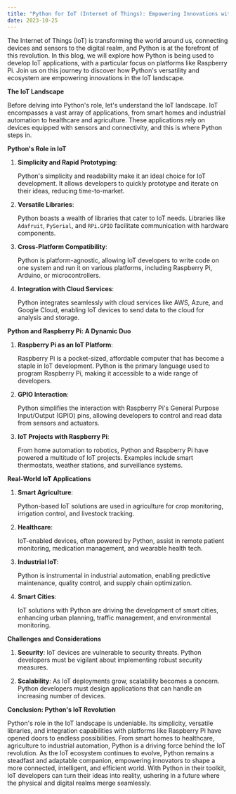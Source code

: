 ```yaml
---
title: "Python for IoT (Internet of Things): Empowering Innovations with Raspberry Pi and More"
date: 2023-10-25
---
```


The Internet of Things (IoT) is transforming the world around us, connecting devices and sensors to the digital realm, and Python is at the forefront of this revolution. In this blog, we will explore how Python is being used to develop IoT applications, with a particular focus on platforms like Raspberry Pi. Join us on this journey to discover how Python's versatility and ecosystem are empowering innovations in the IoT landscape.

**The IoT Landscape**

Before delving into Python's role, let's understand the IoT landscape. IoT encompasses a vast array of applications, from smart homes and industrial automation to healthcare and agriculture. These applications rely on devices equipped with sensors and connectivity, and this is where Python steps in.

**Python's Role in IoT**

1. **Simplicity and Rapid Prototyping**:

   Python's simplicity and readability make it an ideal choice for IoT development. It allows developers to quickly prototype and iterate on their ideas, reducing time-to-market.

2. **Versatile Libraries**:

   Python boasts a wealth of libraries that cater to IoT needs. Libraries like `Adafruit`, `PySerial`, and `RPi.GPIO` facilitate communication with hardware components.

3. **Cross-Platform Compatibility**:

   Python is platform-agnostic, allowing IoT developers to write code on one system and run it on various platforms, including Raspberry Pi, Arduino, or microcontrollers.

4. **Integration with Cloud Services**:

   Python integrates seamlessly with cloud services like AWS, Azure, and Google Cloud, enabling IoT devices to send data to the cloud for analysis and storage.

**Python and Raspberry Pi: A Dynamic Duo**

1. **Raspberry Pi as an IoT Platform**:

   Raspberry Pi is a pocket-sized, affordable computer that has become a staple in IoT development. Python is the primary language used to program Raspberry Pi, making it accessible to a wide range of developers.

2. **GPIO Interaction**:

   Python simplifies the interaction with Raspberry Pi's General Purpose Input/Output (GPIO) pins, allowing developers to control and read data from sensors and actuators.

3. **IoT Projects with Raspberry Pi**:

   From home automation to robotics, Python and Raspberry Pi have powered a multitude of IoT projects. Examples include smart thermostats, weather stations, and surveillance systems.

**Real-World IoT Applications**

1. **Smart Agriculture**:

   Python-based IoT solutions are used in agriculture for crop monitoring, irrigation control, and livestock tracking.

2. **Healthcare**:

   IoT-enabled devices, often powered by Python, assist in remote patient monitoring, medication management, and wearable health tech.

3. **Industrial IoT**:

   Python is instrumental in industrial automation, enabling predictive maintenance, quality control, and supply chain optimization.

4. **Smart Cities**:

   IoT solutions with Python are driving the development of smart cities, enhancing urban planning, traffic management, and environmental monitoring.

**Challenges and Considerations**

1. **Security**: IoT devices are vulnerable to security threats. Python developers must be vigilant about implementing robust security measures.

2. **Scalability**: As IoT deployments grow, scalability becomes a concern. Python developers must design applications that can handle an increasing number of devices.

**Conclusion: Python's IoT Revolution**

Python's role in the IoT landscape is undeniable. Its simplicity, versatile libraries, and integration capabilities with platforms like Raspberry Pi have opened doors to endless possibilities. From smart homes to healthcare, agriculture to industrial automation, Python is a driving force behind the IoT revolution. As the IoT ecosystem continues to evolve, Python remains a steadfast and adaptable companion, empowering innovators to shape a more connected, intelligent, and efficient world. With Python in their toolkit, IoT developers can turn their ideas into reality, ushering in a future where the physical and digital realms merge seamlessly.